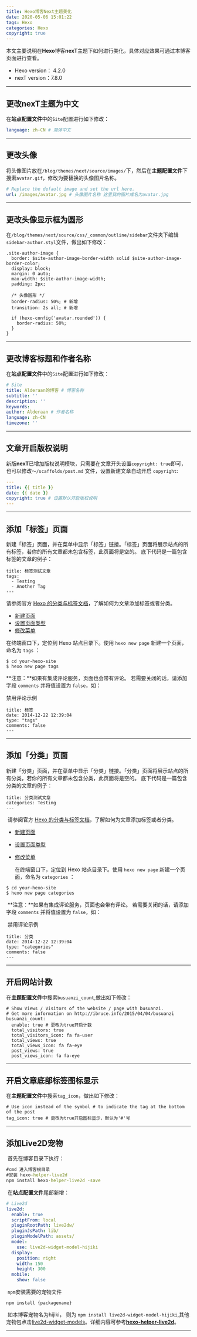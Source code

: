 ```yaml
---
title: Hexo博客Next主题美化
date: 2020-05-06 15:01:22
tags: Hexo
categories: Hexo
copyright: true
---
```


​	本文主要说明在**Hexo**博客**nexT**主题下如何进行美化，具体对应效果可通过本博客页面进行查看。

- Hexo version： 4.2.0
- nexT version：7.8.0

<!-- more -->

---

## 更改nexT主题为中文

​	在**站点配置文件**中的`Site`配置进行如下修改：

```yaml
language: zh-CN # 简体中文
```

---

## 更改头像

​	将头像图片放在`/blog/themes/next/source/images/`下，然后在**主题配置文件**下搜索`avatar.gif`，修改为要替换的头像图片名称。

```yaml
# Replace the default image and set the url here.
url: /images/avatar.jpg # 头像图片名称 这里我的图片成名为avatar.jpg
```

---

## 更改头像显示框为圆形

​	在`/blog/themes/next/source/css/_common/outline/sidebar`文件夹下编辑`sidebar-author.styl`文件，做出如下修改：

```stylus
.site-author-image {
  border: $site-author-image-border-width solid $site-author-image-border-color;
  display: block;
  margin: 0 auto;
  max-width: $site-author-image-width;
  padding: 2px;
  
  /* 头像圆形 */
  border-radius: 50%; # 新增
  transition: 2s all; # 新增

  if (hexo-config('avatar.rounded')) {
    border-radius: 50%;
  }
}
```

---

## 更改博客标题和作者名称

​	在**站点配置文件**中的`Site`配置进行如下修改：

```yaml
# Site
title: Alderaan的博客 # 博客名称
subtitle: ''
description: ''
keywords:
author: Alderaan # 作者名称
language: zh-CN
timezone: ''
```

---

## 文章开启版权说明

​	新版**nexT**已增加版权说明模块，只需要在文章开头设置`copyright: true`即可，也可以修改`～/scaffolds/post.md` 文件，设置新建文章自动开启 `copyright`:

```yaml
---
title: {{ title }}
date: {{ date }}
copyright: true # 设置默认开启版权说明
---
```

---

## 添加「标签」页面

新建「标签」页面，并在菜单中显示「标签」链接。「标签」页面将展示站点的所有标签，若你的所有文章都未包含标签，此页面将是空的。 底下代码是一篇包含标签的文章的例子：

```
title: 标签测试文章
tags:
  - Testing
  - Another Tag
---
```

请参阅官方 [Hexo 的分类与标签文档](https://hexo.io/zh-cn/docs/front-matter.html#分类和标签)，了解如何为文章添加标签或者分类。

- [新建页面](http://theme-next.iissnan.com/theme-settings.html#new-page-tags)
- [设置页面类型](http://theme-next.iissnan.com/theme-settings.html#set-page-tags)
- [修改菜单](http://theme-next.iissnan.com/theme-settings.html#update-menu-for-tags-page)

在终端窗口下，定位到 Hexo 站点目录下。使用 `hexo new page` 新建一个页面，命名为 `tags` ：

```
$ cd your-hexo-site
$ hexo new page tags
```

**注意：**如果有集成评论服务，页面也会带有评论。 若需要关闭的话，请添加字段 `comments` 并将值设置为 `false`，如：

禁用评论示例

```
title: 标签
date: 2014-12-22 12:39:04
type: "tags"
comments: false
---
```

---

## 添加「分类」页面

​	新建「分类」页面，并在菜单中显示「分类」链接。「分类」页面将展示站点的所有分类，若你的所有文章都未包含分类，此页面将是空的。 底下代码是一篇包含分类的文章的例子：

```
title: 分类测试文章
categories: Testing
---
```

​	请参阅官方 [Hexo 的分类与标签文档](https://hexo.io/zh-cn/docs/front-matter.html#分类和标签)，了解如何为文章添加标签或者分类。

- [新建页面](http://theme-next.iissnan.com/theme-settings.html#new-page-categories)
- [设置页面类型](http://theme-next.iissnan.com/theme-settings.html#set-page-categories)
- [修改菜单](http://theme-next.iissnan.com/theme-settings.html#update-menu-for-categories-page)

  在终端窗口下，定位到 Hexo 站点目录下。使用 `hexo new page` 新建一个页面，命名为 `categories` ：

```
$ cd your-hexo-site
$ hexo new page categories
```

​	**注意：**如果有集成评论服务，页面也会带有评论。 若需要关闭的话，请添加字段 `comments` 并将值设置为 `false`，如：

​	禁用评论示例

```
title: 分类
date: 2014-12-22 12:39:04
type: "categories"
comments: false
---
```

---

## 开启网站计数

​	在**主题配置文件**中搜索`busuanzi_count`,做出如下修改：

```
# Show Views / Visitors of the website / page with busuanzi.
# Get more information on http://ibruce.info/2015/04/04/busuanzi
busuanzi_count:
  enable: true # 更改为true开启计数
  total_visitors: true
  total_visitors_icon: fa fa-user
  total_views: true
  total_views_icon: fa fa-eye
  post_views: true
  post_views_icon: fa fa-eye
```

---

## 开启文章底部标签图标显示

​	在**主题配置文件**中搜索`tag_icon`，做出如下修改：

```
# Use icon instead of the symbol # to indicate the tag at the bottom of the post
tag_icon: true # 更改为true开启图标显示，默认为'#'号
```

---

## 添加Live2D宠物

​	首先在博客目录下执行：

```cmd
#cmd 进入博客根目录
#安装 hexo-helper-live2d
npm install hexo-helper-live2d -save
```

​	在**站点配置文件**尾部新增：

```yml
# Live2d
live2d:
  enable: true
  scriptFrom: local
  pluginRootPath: live2dw/
  pluginJsPath: lib/
  pluginModelPath: assets/
  model:
    use: live2d-widget-model-hijiki
  display:
    position: right
    width: 150
    height: 300
  mobile:
    show: false
```

​	`npm`安装需要的宠物文件

```undefined
npm install {packagename} 
```

​	如本博客宠物名为hijiki， 则为 `npm install live2d-widget-model-hijiki`,其他宠物包点击[live2d-widget-models](https://github.com/xiazeyu/live2d-widget-models)。详细内容可参考[**hexo-helper-live2d**](https://github.com/EYHN/hexo-helper-live2d)。

---